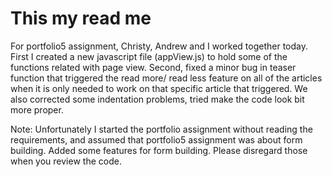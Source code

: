 # This my read me

For portfolio5 assignment, Christy, Andrew and I worked together today.
First I created a new javascript file (appView.js) to hold some of the functions related with page view.
Second, fixed a minor bug in teaser function that triggered the read more/ read less feature on all of the articles when it is only needed to work on that specific article that triggered.
We also corrected some indentation problems, tried make the code look bit more proper.


Note:
Unfortunately I started the portfolio assignment without reading the requirements, and assumed that portfolio5 assignment was about form building. Added some features for form building. Please disregard those when you review the code.
